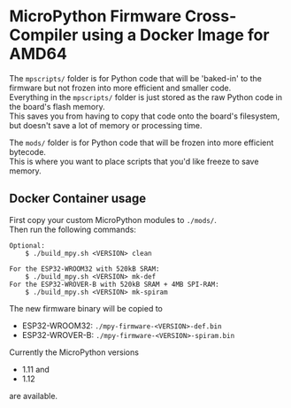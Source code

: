 # MicroPython Firmware Cross-Compiler using a Docker Image for AMD64

The `mpscripts/` folder is for Python code that will be 'baked-in'
to the firmware but not frozen into more efficient and smaller code.  
Everything in the `mpscripts/` folder is just stored as the raw
Python code in the board's flash memory.  
This saves you from having to copy that code onto the board's filesystem, but doesn't save a lot of memory or processing time.

The `mods/` folder is for Python code that will be frozen into more efficient bytecode.  
This is where you want to place scripts that you'd like freeze to save memory.

## Docker Container usage
First copy your custom MicroPython modules to `./mods/`.  
Then run the following commands:

```
Optional:
	$ ./build_mpy.sh <VERSION> clean

For the ESP32-WROOM32 with 520kB SRAM:
	$ ./build_mpy.sh <VERSION> mk-def
For the ESP32-WROVER-B with 520kB SRAM + 4MB SPI-RAM:
	$ ./build_mpy.sh <VERSION> mk-spiram
```

The new firmware binary will be copied to  

- ESP32-WROOM32: `./mpy-firmware-<VERSION>-def.bin`
- ESP32-WROVER-B: `./mpy-firmware-<VERSION>-spiram.bin`

Currently the MicroPython versions

- 1.11 and
- 1.12

are available.
